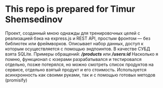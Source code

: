 # This repo is prepared for Timur Shemsedinov
Проект, созданный мною однажды для тренировочных целей с реализацией бэка на express.js и REST API, простым фронтом — без библиотек или фреймворков. Описывает набор данных, доступ к которым осуществляется с помощью эндпоинтов. В качестве СУБД взята SQLite.
Примеры обращений: ***/products*** или ***/users:id***
Насколько я помню, функционал с юзерами разрабатывался и тестировался отдельно, позже потерялся, но можно смотреть список продуктов на сервисе, отдельно взятый продукт и его стоимость. Используется асинхронность как своими руками, так и с помощью готовых методов (promisify)
